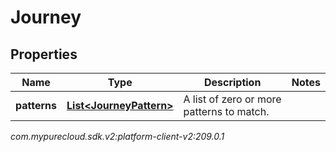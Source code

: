 # Journey


## Properties

| Name | Type | Description | Notes |
| ------------ | ------------- | ------------- | ------------- |
| **patterns** | [**List&lt;JourneyPattern&gt;**](JourneyPattern) | A list of zero or more patterns to match. |  |




_com.mypurecloud.sdk.v2:platform-client-v2:209.0.1_
